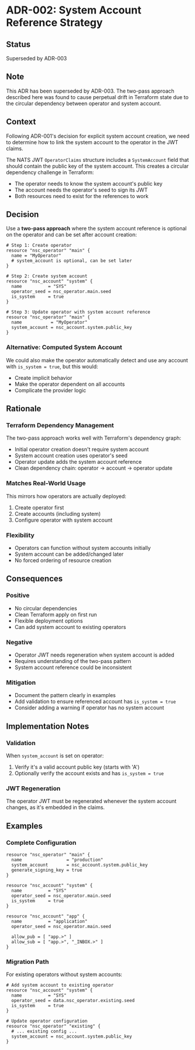# ADR-002: System Account Reference Strategy

## Status

Superseded by ADR-003

## Note

This ADR has been superseded by ADR-003. The two-pass approach described here was found to cause perpetual drift in Terraform state due to the circular dependency between operator and system account.

## Context

Following ADR-001's decision for explicit system account creation, we need to determine how to link
the system account to the operator in the JWT claims.

The NATS JWT `OperatorClaims` structure includes a `SystemAccount` field that should contain the
public key of the system account. This creates a circular dependency challenge in Terraform:

- The operator needs to know the system account's public key
- The account needs the operator's seed to sign its JWT
- Both resources need to exist for the references to work

## Decision

Use a **two-pass approach** where the system account reference is optional on the operator and can
be set after account creation:

```hcl
# Step 1: Create operator
resource "nsc_operator" "main" {
  name = "MyOperator"
  # system_account is optional, can be set later
}

# Step 2: Create system account
resource "nsc_account" "system" {
  name          = "SYS"
  operator_seed = nsc_operator.main.seed
  is_system     = true
}

# Step 3: Update operator with system account reference
resource "nsc_operator" "main" {
  name           = "MyOperator"
  system_account = nsc_account.system.public_key
}
```

### Alternative: Computed System Account

We could also make the operator automatically detect and use any account with `is_system = true`,
but this would:

- Create implicit behavior
- Make the operator dependent on all accounts
- Complicate the provider logic

## Rationale

### Terraform Dependency Management

The two-pass approach works well with Terraform's dependency graph:

- Initial operator creation doesn't require system account
- System account creation uses operator's seed
- Operator update adds the system account reference
- Clean dependency chain: operator → account → operator update

### Matches Real-World Usage

This mirrors how operators are actually deployed:

1. Create operator first
2. Create accounts (including system)
3. Configure operator with system account

### Flexibility

- Operators can function without system accounts initially
- System account can be added/changed later
- No forced ordering of resource creation

## Consequences

### Positive

- No circular dependencies
- Clean Terraform apply on first run
- Flexible deployment options
- Can add system account to existing operators

### Negative

- Operator JWT needs regeneration when system account is added
- Requires understanding of the two-pass pattern
- System account reference could be inconsistent

### Mitigation

- Document the pattern clearly in examples
- Add validation to ensure referenced account has `is_system = true`
- Consider adding a warning if operator has no system account

## Implementation Notes

### Validation

When `system_account` is set on operator:

1. Verify it's a valid account public key (starts with 'A')
2. Optionally verify the account exists and has `is_system = true`

### JWT Regeneration

The operator JWT must be regenerated whenever the system account changes, as it's embedded in the
claims.

## Examples

### Complete Configuration

```hcl
resource "nsc_operator" "main" {
  name                 = "production"
  system_account       = nsc_account.system.public_key
  generate_signing_key = true
}

resource "nsc_account" "system" {
  name          = "SYS"
  operator_seed = nsc_operator.main.seed
  is_system     = true
}

resource "nsc_account" "app" {
  name          = "application"
  operator_seed = nsc_operator.main.seed

  allow_pub = [ "app.>" ]
  allow_sub = [ "app.>", "_INBOX.>" ]
}
```

### Migration Path

For existing operators without system accounts:

```hcl
# Add system account to existing operator
resource "nsc_account" "system" {
  name          = "SYS"
  operator_seed = data.nsc_operator.existing.seed
  is_system     = true
}

# Update operator configuration
resource "nsc_operator" "existing" {
  # ... existing config ...
  system_account = nsc_account.system.public_key
}
```
